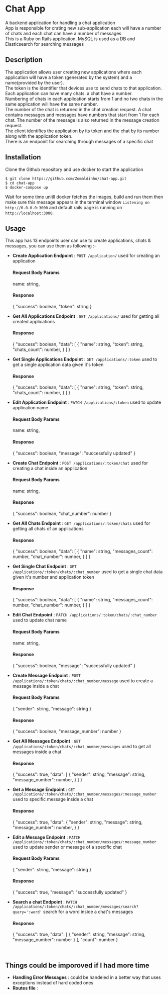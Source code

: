 # Chat App

A backend application for handling a chat application <br/>
App is responsible for crating new sub-application each will have a number of chats and each chat can have a number of messages<br/>
This is a Ruby on Rails application. MySQL is used as a DB and Elasticsearch for searching messages 

## Description

The application allows user creating new applications where
each application will have a token (generated by the system) and a name(provided by the user). <br/>
The token is the identifier that devices use to send chats to that application.
Each application can have many chats. a chat have a number. <br/>
Numbering of chats in each application starts from 1 and no two chats in the same application will have the same number. <br/>
The number of the chat is returned in the chat creation request. A chat
contains messages and messages have numbers that start from 1 for each chat. The number of the message is also returned in the message creation request.<br/>
The client identifies the application by its token and the chat by
its number along with the application token. <br/>
There is an endpoint for searching through messages of a specific chat <br/> 

## Installation

Clone the Github repository and use docker to start the application <br/>
```
$ git clone https://github.com/Zomaldinho/chat-app.git
$ cd chat-app
$ docker-compose up
```
Wait for some time unitll docker fetches the images, build and run them then make sure this message appears in the terminal window `Listening on http://0.0.0.0:3000` and default rails page is running on `http://localhost:3000`. <br/>


## Usage
This app has 13 endpoints user can use to create applications, chats & messages, you can use them as following :- <br/>
* **Create Application Endpoint** : `POST /application/` used for creating an application
  #### Request Body Params
     name: string, <br/>
  #### Response
    {
      "success": boolean,
      "token": string
    }

* **Get All Applications Endpoint** : `GET /applications/` used for getting all created applications
  #### Response
    {
      "success": boolean,
      "data": [
          {
              "name": string,
              "token": string,
              "chats_count": number,
          }
      ]
    }

* **Get Single Applications Endpoint** : `GET /applications/:token` used to get a single application data given it's token
  #### Response
    {
      "success": boolean,
      "data": [
          {
              "name": string,
              "token": string,
              "chats_count": number,
          }
      ]
    }

* **Edit Application Endpoint** : `PATCH /applications/:token` used to update application name 
  #### Request Body Params
     name: string, <br/>
  #### Response
    {
      "success": boolean,
      "message": "successfully updated"
    }

* **Create Chat Endpoint** : `POST /applications/:token/chat` used for creating a chat inside an application
  #### Request Body Params
     name: string, <br/>
  #### Response
    {
      "success": boolean,
      "chat_number": number
    }

* **Get All Chats Endpoint** : `GET /applications/:token/chats` used for getting all chats of an applications
  #### Response
    {
      "success": boolean,
      "data": [
          {
              "name": string,
              "messages_count": number,
              "chat_number": number,
          }
      ]
    }

* **Get Single Chat Endpoint** : `GET /applications/:token/chats/:chat_number` used to get a single chat data given it's number and application token
  #### Response
    {
      "success": boolean,
      "data": [
          {
              "name": string,
              "messages_count": number,
              "chat_number": number,
          }
      ]
    }

* **Edit Chat Endpoint** : `PATCH /applications/:token/chats/:chat_number` used to update chat name 
  #### Request Body Params
     name: string, <br/>
  #### Response
    {
      "success": boolean,
      "message": "successfully updated"
    }

* **Create Message Endpoint** : `POST /applications/:token/chats/:chat_number/message` used to create a message inside a chat 
  #### Request Body Params
     {
      "sender": string,
      "message": string
    } <br/>
  #### Response
    {
      "success": boolean,
      "message_number": number
    }

* **Get All Messages Endpoint** : `GET /applications/:token/chats/:chat_number/messages` used to get all messages inside a chat
  #### Response
    {
      "success": true,
      "data": [
          {
              "sender": string,
              "message": string,
              "message_number": number,
          }
      ]
    }

* **Get a Message Endpoint** : `GET /applications/:token/chats/:chat_number/messages/:message_number` used to specific message inside a chat
  #### Response
    {
      "success": true,
      "data": {
          "sender": string,
          "message": string,
          "message_number": number,
      }
    }

* **Edit a Message Endpoint** : `PATCH /applications/:token/chats/:chat_number/messages/:message_number` used to update sender or message of a specific chat
  #### Request Body Params
     {
      "sender": string,
      "message": string
    }
  #### Response
    {
      "success": true,
      "message": "successfully updated"
    }
* **Search a chat Endpoint** : `PATCH /applications/:token/chats/:chat_number/messages/search?query=':word'` search for a word inside a chat's messages
  #### Response
    {
      "success": true,
      "data": [
          {
              "sender": string,
              "message": string,
              "message_number": number
          }
      ],
      "count": number
    }

<br/>

## Things could be imporoved if I had more time
* **Handling Error Messages** : could be handeled in a better way that uses exceptions instead of hard coded ones
* **Routes file** : 
